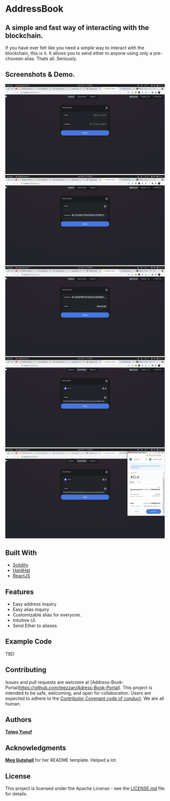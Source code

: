 # AddressBook

## A simple and fast way of interacting with the blockchain.

If you have ever felt like you need a simple way to interact with the blockchain, this is it. It allows you to send ether to anyone using only a pre-choosen alias. Thats all. Seriously. 


## Screenshots & Demo.

![white](images/1.png)
![white](images/2.png)
![white](images/5.png)
![white](images/3.png)
![white](images/4.png)

## Built With

- [Solidity](https://docs.soliditylang.org/en/v0.8.9/)
- [HardHat](https://hardhat.org/)
- [ReactJS](https://reactjs.org/)

## Features

- Easy address inquiry
- Easy alias inquiry
- Customizable alias for everyone.
- Intuitive UI.
- Send Ether to aliases.

## Example Code
TBD
## Contributing

Issues and pull requests are welcome at [Address-Book-Portal(https://github.com/teezzan/Adress-Book-Portal). This project is intended to be safe, welcoming, and open for collaboration. Users are expected to adhere to the [Contributor Covenant code of conduct](https://www.contributor-covenant.org/version/2/0/code_of_conduct/). We are all human.



## Authors

**[Taiwo Yusuf](https://github.com/teezzan/)**


## Acknowledgments

**[Meg Gutshall](https://github.com/meg-gutshall/)** for her README template. Helped a lot.

## License
This project is licensed under the Apache License - see the [LICENSE.md](LICENSE.md) file for details.